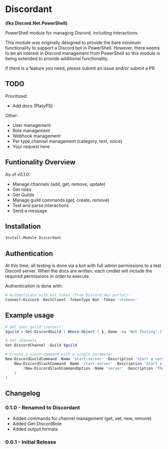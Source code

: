# Discordant

**(fka Discord.Net.PowerShell)**

PowerShell module for managing Discord, including interactions.

This module was originally designed to provide the bare minimum functionality to support a Discord bot in PowerShell. However, there seems to be an interest in Discord management from PowerShell so this module is being extended to provide additional functionality.

If there is a feature you need, please submit an issue and/or submit a PR.

## TODO

Prioritized:

- Add docs (PlatyPS)

Other:

- User management
- Role management
- Webhook management
- Per type channel management (category, text, voice)
- Your request here

## Funtionality Overview

As of v0.1.0:

- Manage channels (add, get, remove, update)
- Get roles
- Get Guilds
- Manage guild commands (get, create, remove)
- Test and parse interactions
- Send a message

## Installation

```powershell
Install-Module Discordant
```

## Authentication

At this time, all testing is done via a bot with full admin permissions to a test Discord server. When the docs are written, each cmdlet will include the required permissions in order to execute.

Authentication is done with:

```powershell
# Authenticate with bot token (from Discord dev portal):
Connect-Discord -RestClient -TokenType Bot -Token '<token>'
```

## Example usage

```powershell
# Get your guild (server):
$guild = Get-DiscordGuild | Where-Object { $_.Name -eq 'Bot Testing' }

# Get channels
Get-DiscordChannel -Guild $guild

# Create a slash command with a single parameter
New-DiscordGuildCommand -Name 'start-server' -Description 'Start a server' -Guild $guild -CommandBuilder (
    New-DiscordSlashCommand -Name 'start-server' -Description 'Start a server' -Options @(
        (New-DiscordSlashCommandOption -Name 'server' -Description 'The selected server' -Type String)
    )
)
```

## Changelog

### 0.1.0 - Renamed to Discordant

- Added commands for channel management (get, set, new, remove)
- Added Get-DiscordRole
- Added output formats

### 0.0.1 - Initial Release
